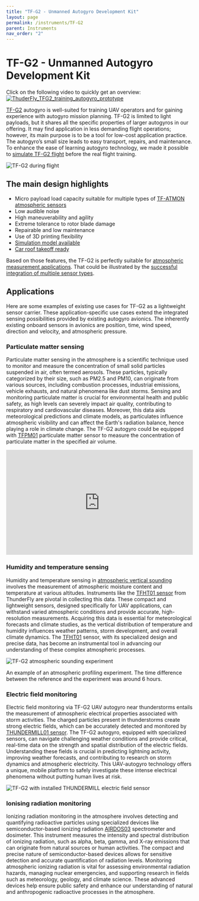 ```yaml
---
title: "TF-G2 - Unmanned Autogyro Development Kit"
layout: page
permalink: /instruments/TF-G2
parent: Instruments
nav_order: "2"
---
```


# TF-G2 - Unmanned Autogyro Development Kit

Click on the following video to quickly get an overview: 
[![ThuderFly_TFG2_training_autogyro_prototype](https://user-images.githubusercontent.com/5196729/144823035-37a70a1a-de21-4eb6-ab80-2aa2d4ea78db.gif)](http://www.youtube.com/watch?v=6PtS-MwnM_8)

[TF-G2](https://www.thunderfly.cz/tf-g2.html) autogyro is well-suited for training UAV operators and for gaining experience with autogyro mission planning. TF-G2 is limited to light payloads, but it shares all the specific properties of larger autogyros in our offering. It may find application in less demanding flight operations; however, its main purpose is to be a tool for low-cost application practice. The autogyro’s small size leads to easy transport, repairs, and maintenance.
To enhance the ease of learning autogyro technology, we made it possible to [simulate TF-G2 flight](https://github.com/ThunderFly-aerospace/PX4-FlightGear-Bridge) before the real flight training.

![TF-G2 during flight](https://raw.githubusercontent.com/ThunderFly-aerospace/TF-G2/4s/doc/img/TF-G2_fly_clouds.jpg)

## The main design highlights

  * Micro payload load capacity suitable for multiple types of [TF-ATMON atmospheric sensors](https://www.thunderfly.cz/tf-atmon.html)
  * Low audible noise
  * High maneuverability and agility
  * Extreme tolerance to rotor blade damage
  * Repairable and low maintenance
  * Use of 3D printing flexibility
  * [Simulation model available](https://github.com/ThunderFly-aerospace/FlightGear-TF-G2)
  * [Car roof takeoff ready](https://github.com/ThunderFly-aerospace/TF-SIMPLEPLATFORM)

Based on those features, the TF-G2 is perfectly suitable for [atmospheric measurement applications](https://www.thunderfly.cz/tf-atmon.html). That could be illustrated by the [successful integration of multiple sensor types](https://github.com/ThunderFly-aerospace/TFUNIPAYLOAD01). 

## Applications
Here are some examples of existing use cases for TF-G2 as a lightweight sensor carrier. These application-specific use cases extend the integrated sensing possibilities provided by existing autogyro avionics. The inherently existing onboard sensors in avionics are position, time, wind speed, direction and velocity, and atmospheric pressure.

### Particulate matter sensing

Particulate matter sensing in the atmosphere is a scientific technique used to monitor and measure the concentration of small solid particles suspended in air, often termed aerosols. These particles, typically categorized by their size, such as PM2.5 and PM10, can originate from various sources, including combustion processes, industrial emissions, vehicle exhausts, and natural phenomena like dust storms. Sensing and monitoring particulate matter is crucial for environmental health and public safety, as high levels can severely impact air quality, contributing to respiratory and cardiovascular diseases. Moreover, this data aids meteorological predictions and climate models, as particulates influence atmospheric visibility and can affect the Earth's radiation balance, hence playing a role in climate change. The TF-G2 autogyro could be equipped with [TFPM01](https://github.com/ThunderFly-aerospace/TFPM01) particulate matter sensor to measure the concentration of particulate matter in the specified air volume. 

<div style="width:100%; padding-top: 56.25%; position: relative; overflow: hidden;">
  <iframe 
    style="position: absolute; top: 0; left: 0; width: 100%; height: 100%;" 
    src="https://www.youtube.com/embed/KUhktPDEi8I?loop=1&playlist=KUhktPDEi8I" 
    frameborder="0" 
    allowfullscreen>
  </iframe>
</div>


### Humidity and temperature sensing

Humidity and temperature sensing in [atmospheric vertical sounding](https://en.wikipedia.org/wiki/Atmospheric_sounding) involves the measurement of atmospheric moisture content and temperature at various altitudes. Instruments like the [TFHT01 sensor](https://github.com/ThunderFly-aerospace/TFHT01)  from ThunderFly are pivotal in collecting this data. These compact and lightweight sensors, designed specifically for UAV applications, can withstand varied atmospheric conditions and provide accurate, high-resolution measurements. Acquiring this data is essential for meteorological forecasts and climate studies, as the vertical distribution of temperature and humidity influences weather patterns, storm development, and overall climate dynamics. The [TFHT01](https://github.com/ThunderFly-aerospace/TFHT01) sensor, with its specialized design and precise data, has become an instrumental tool in advancing our understanding of these complex atmospheric processes.

![TF-G2 atmospheric sounding experiment](https://raw.githubusercontent.com/ThunderFly-aerospace/TFHT01/TFHT01B/doc/img/TFHT_vertical_profile_measurement.png)

An example of an atmospheric profiling experiment. The time difference between the reference and the experiment was around 6 hours. 

### Electric field monitoring

Electric field monitoring via TF-G2 UAV autogyro near thunderstorms entails the measurement of atmospheric electrical properties associated with storm activities. The charged particles present in thunderstorms create strong electric fields, which can be accurately detected and monitored by [THUNDERMILL01 sensor](https://github.com/UniversalScientificTechnologies/THUNDERMILL01). The TF-G2 autogyro, equipped with specialized sensors, can navigate challenging weather conditions and provide critical, real-time data on the strength and spatial distribution of the electric fields. Understanding these fields is crucial in predicting lightning activity, improving weather forecasts, and contributing to research on storm dynamics and atmospheric electricity. This UAV-autogyro technology offers a unique, mobile platform to safely investigate these intense electrical phenomena without putting human lives at risk.

![TF-G2 with installed THUNDERMILL electric field sensor](https://raw.githubusercontent.com/ThunderFly-aerospace/TF-G2/4s/doc/img/TF-G2_THUNDERMILL.jpg)

### Ionising radiation monitoring

Ionizing radiation monitoring in the atmosphere involves detecting and quantifying radioactive particles using specialized devices like semiconductor-based ionizing radiation [AIRDOS03](https://www.ust.cz/UST-dosimeters/AIRDOS/#airdos03-uavdos) spectrometer and dosimeter. This instrument measures the intensity and spectral distribution of ionizing radiation, such as alpha, beta, gamma, and X-ray emissions that can originate from natural sources or human activities. The compact and precise nature of semiconductor-based devices allows for sensitive detection and accurate quantification of radiation levels. Monitoring atmospheric ionizing radiation is vital for assessing environmental radiation hazards, managing nuclear emergencies, and supporting research in fields such as meteorology, geology, and climate science. These advanced devices help ensure public safety and enhance our understanding of natural and anthropogenic radioactive processes in the atmosphere.


